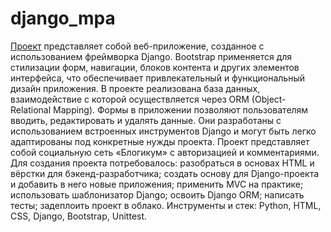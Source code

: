 # django_mpa
[Проект](https://hix.pythonanywhere.com/)
представляет собой веб-приложение, созданное с использованием фреймворка Django. Bootstrap применяется для стилизации форм, навигации, блоков контента и других элементов интерфейса, что обеспечивает привлекательный и функциональный дизайн приложения.
В проекте реализована база данных, взаимодействие с которой осуществляется через ORM (Object-Relational Mapping). Формы в приложении позволяют пользователям вводить, редактировать и удалять данные. Они разработаны с использованием встроенных инструментов Django и могут быть легко адаптированы под конкретные нужды проекта.
Проект представляет собой социальную сеть «Блогикум» с авторизацией и комментариями.
Для создания проекта потребовалось:
разобраться в основах HTML и вёрстки для бэкенд-разработчика;
создать основу для Django-проекта и добавить в него новые приложения;
применить MVC на практике;
использовать шаблонизатор Django;
освоить Django ORM;
написать тесты;
задеплоить проект в облако.
Инструменты и стек: Python, HTML, CSS, Django, Bootstrap, Unittest.

